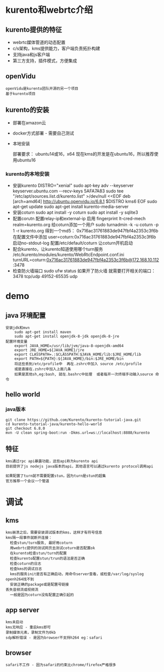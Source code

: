 # kurento和webrtc介绍

## kurento提供的特征
* webrtc媒体管道的动态配置
* c/s架构，kms提供能力，客户端负责拓扑构建
* 支持java和js客户端
* 第三方支持，插件模式，方便集成

## openVidu
    openVidu是kurento团队开源的另一个项目
    基于kurento项目

## kurento的安装
* 部署在amazon云
* docker方式部署 - 需要自己测试
* 本地安装

    部署要求： ubuntu14或16，x64
    现在kms的开发是在ubuntu16，所以推荐使用ubuntu16

### kurento的本地安装
* 安装kurento
    DISTRO="xenial"
    sudo apt-key adv --keyserver keyserver.ubuntu.com --recv-keys 5AFA7A83
    sudo tee "/etc/apt/sources.list.d/kurento.list" >/dev/null <<EOF
    deb [arch=amd64] http://ubuntu.openvidu.io/6.8.1 $DISTRO kms6
    EOF
    sudo apt-get update
    sudo apt-get install kurento-media-server
* 安装coturn
    sudo apt install -y coturn
    sudo apt install -y sqlite3
* 配置corutn
    配置relay-ip和external-ip
    启用 fingerprint lt-cred-mech realm=kurento.org
    给coturn添加一个用户 sudo turnadmin -k -u coturn -p 1 -r kurento.org
      得到一个md5： 0x716ac31761883de947fbf4a2353c3f6b
    在配置文件中添加 user=coturn:0x716ac31761883de947fbf4a2353c3f6b
    启动no-stdout-log
    配置/etc/default/coturn 让coturn开机启动
* 配合kurento，让kurento知道使用哪个turn服务
    /etc/kurento/modules/kurento/WebRtcEndpoint.conf.ini
    turnURL=coturn:0x716ac31761883de947fbf4a2353c3f6b@172.168.10.112:3478
* 检查防火墙端口
    sudo ufw status 如果开了防火墙 就需要打开相关的端口：
    3478 tcp/udp
    49152-65535 udp

# demo
## java 环境配置
    安装jdk和mvn 
        sudo apt-get install maven
        sudo apt-get install openjdk-8-jdk openjdk-8-jre
    配置环境变量
        export JAVA_HOME=/usr/lib/jvm/java-8-openjdk-amd64
        export JRE_HOME=${JAVA_HOME}/jre
        export CLASSPATH=.:$CLASSPATH:$JAVA_HOME/lib:$JRE_HOME/lib  
        export PATH=${PATH}:${JAVA_HOME}/bin:$JRE_HOME/bin
        将这些丢到/etc/profile中  再在.zshrc中加入 source /etc/profile
        或是直接在.zshrc中加入上面几条
        如果是其他sh,eg:bash, 就在.bashrc中处理  或者每开一次终端手动输入source 命令

## hello world
### java版本
    git clone https://github.com/Kurento/kurento-tutorial-java.git
    cd kurento-tutorial-java/kurento-hello-world
    git checkout 6.8.0
    mvn -U clean spring-boot:run -Dkms.url=ws://localhost:8888/kurento

## 特征
    kms通过rpc api暴露功能，这些api称为kurento api
    目前提供了js nodejs java版本的api，其他语言可以通过kurento protocol调用api

    如果配置了turn就不需要配置stun，因为turn是stun的超集
    官方推荐一个会议一个管道

# 调试
## kms
    kms崩溃之后，需要安装调试版本的kms，这样才有符号信息
    kms隔一段事件就断开连接：
      检查stun/turn服务, 最好用coturn
      用webrtc提供的测试网页去测试coturn是否配置ok
      在kurento检查stun/turn的配置
      检查kurento配置stun/trun的语法是否正确
      检查coturn的日志
      检查kms的调试日志
      kms的服务init是否有正确启动，用命令server查看，或检查/var/log/syslog
    openh264找不到
      安装正确的package或是配置号链接
    丢失音频流或视频流
      一般是因为coturn没有配置正确引起的
## app server
    kms未启动
    kms无响应 - 重启kms即可
    录制媒体元素，录制文件为0kb
    sdp解析错误 - 是因为browser不支持h264 eg：safari
## browser
    safari不工作 - 因为safari的约束比chrome/firefox严格很多

